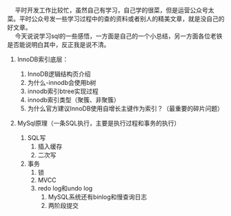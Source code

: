 &emsp; 平时开发工作比较忙，虽然自己有学习，自己学的很菜，但是运营公众号太菜。平时公众号发一些学习过程中的查的资料或者别人的精美文章，就是没自己的好文章。   
&emsp; 今天说说学习sql的一些感悟，一方面是自己的一个小总结，另一方面各位老铁是否能说明白其中，反正我是说不清。  

1. InnoDB索引底层：
    1. InnoDB逻辑结构页介绍  
    2. 为什么-innodb会使用b树
    3. innodb索引btree实现过程
    4. innodb索引类型（聚簇、非聚簇）  
    5. 为什么官方建议InnoDB使用自增长主键作为索引？（最重要的碎片问题）

2. MySql原理（一条SQL执行，主要是执行过程和事务的执行）  
    1. SQL写  
        1. 插入缓存
        2. 二次写
    2. 事务  
        1. 锁
        2. MVCC
        3. redo log和undo log
            1. MySQL系统还有binlog和慢查询日志
            2. 两阶段提交

<!-- 
表中数据很大：
    1. 修改表结构
    2. 删除数据

MySQL 在并发场景下会遇到的问题及解决方案～ 
https://mp.weixin.qq.com/s/tFiTv7a8VFvU-paghtGkcw
-->
